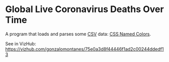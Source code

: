 # Global Live Coronavirus Deaths Over Time
A program that loads and parses some [CSV](https://en.wikipedia.org/wiki/Comma-separated_values) data: [CSS Named Colors](https://gist.github.com/curran/b236990081a24761f7000567094914e0).

See in VizHub: https://vizhub.com/gonzalomontanes/75e0a3d8f44446f1ad2c00244ddedf13

